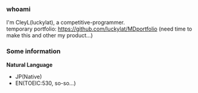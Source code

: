 ### whoami

I'm CleyL(luckylat), a competitive-programmer.  
temporary portfolio: https://github.com/luckylat/MDportfolio (need time to make this and other my product...)

### Some information
**Natural Language**   
- JP(Native)  
- EN(TOEIC:530, so-so...)  

<!--
**luckylat/luckylat** is a ✨ _special_ ✨ repository because its `README.md` (this file) appears on your GitHub profile.

Here are some ideas to get you started:

- 🔭 I’m currently working on ...
- 🌱 I’m currently learning ...
- 👯 I’m looking to collaborate on ...
- 🤔 I’m looking for help with ...
- 💬 Ask me about ...
- 📫 How to reach me: ...
- 😄 Pronouns: ...
- ⚡ Fun fact: ...
-->

